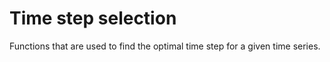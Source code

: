 # Time step selection

Functions that are used to find the optimal time step for a given time series.